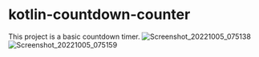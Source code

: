 # kotlin-countdown-counter
This project is a basic countdown timer.
![Screenshot_20221005_075138](https://user-images.githubusercontent.com/95052875/193983994-33eca462-4389-4bef-b435-c56c562622fb.png)
![Screenshot_20221005_075159](https://user-images.githubusercontent.com/95052875/193984011-2380ac08-95d5-4cbf-b675-aa918eae68fb.png)
